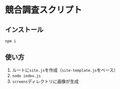 # 競合調査スクリプト

## インストール

```
npm i
```

## 使い方

1. ルートに`site.js`を作成（`site-template.js`をベース）
2. `node index.js`
3. `screens`ディレクトリに画像が生成